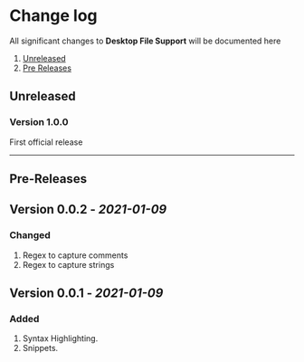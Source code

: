 # Change log

All significant changes to **Desktop File Support** will be documented here

1. [Unreleased](#Unreleased)
1. [Pre Releases](#Pre-Releases)

## Unreleased

### Version 1.0.0
First official release

---

## Pre-Releases

## Version 0.0.2 - *2021-01-09*

### Changed
1. Regex to capture comments
2. Regex to capture strings

## Version 0.0.1 - *2021-01-09*

### Added
1. Syntax Highlighting.
2. Snippets.
